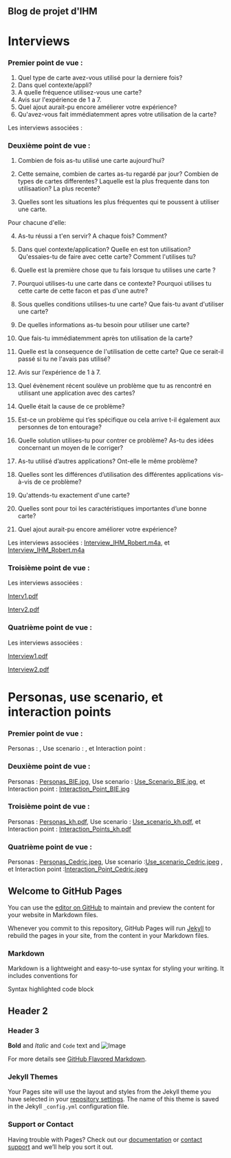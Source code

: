 ## Blog de projet d'IHM

# Interviews 
### Premier point de vue :
1. Quel type de carte avez-vous utilisé pour la derniere fois?
2. Dans quel contexte/appli?
3. A quelle fréquence utilisez-vous une carte?
4. Avis sur l'expérience de 1 a 7. 
5. Quel ajout aurait-pu encore amélierer votre expérience?
6. Qu'avez-vous fait immédiatemment apres votre utilisation de la carte?

Les interviews associées :

### Deuxième point de vue :
1. Combien de fois as-tu utilisé une carte aujourd'hui?  

2. Cette semaine, combien de cartes as-tu regardé par jour? 
Combien de types de cartes differentes?
Laquelle est la plus frequente dans ton utilisaation? La plus recente? 

3. Quelles sont les situations les plus fréquentes qui te poussent à utiliser une carte. 

Pour chacune d'elle:

4. As-tu réussi a t'en servir? A chaque fois? Comment? 

5. Dans quel contexte/application? Quelle en est ton utilisation? Qu'essaies-tu de faire avec cette carte? Comment l'utilises tu?

6. Quelle est la première chose que tu fais lorsque tu utilises une carte ? 

7. Pourquoi utilises-tu une carte dans ce contexte?
Pourquoi utilises tu cette carte de cette facon et pas d'une autre? 

8. Sous quelles conditions utilises-tu une carte?
Que fais-tu avant d'utiliser une carte? 

9. De quelles informations as-tu besoin pour utiliser une carte? 

10. Que fais-tu immédiatemment après ton utilisation de la carte? 

11. Quelle est la consequence de l'utilisation de cette carte? Que ce serait-il passé si tu ne l'avais pas utilisé?

12. Avis sur l’expérience de 1 à 7. 

13. Quel évènement récent soulève un problème que tu as rencontré en utilisant une application avec des cartes? 

14. Quelle était la cause de ce problème? 

15. Est-ce un problème qui t’es spécifique ou cela arrive t-il également aux personnes de ton entourage?  

16. Quelle solution utilises-tu pour contrer ce problème? As-tu des idées concernant un moyen de le corriger? 

17. As-tu utilisé d’autres applications? Ont-elle le même problème? 

18. Quelles sont les différences d’utilisation des différentes applications vis-à-vis de ce problème? 

19. Qu'attends-tu exactement d'une carte? 

20. Quelles sont pour toi les caractéristiques importantes d’une bonne carte? 

21. Quel ajout aurait-pu encore améliorer votre expérience?

Les interviews associées : [Interview_IHM_Robert.m4a](https://github.com/KohlerHECTOR/IHM-groupe-6-repo/raw/gh-pages/Interview_IHM_Robert.m4a), et
[Interview_IHM_Robert.m4a](https://github.com/KohlerHECTOR/IHM-groupe-6-repo/raw/gh-pages/Interview_IHM_Robert.m4a)

### Troisième point de vue :

Les interviews associées :

[Interv1.pdf](https://github.com/KohlerHECTOR/IHM-groupe-6-repo/raw/gh-pages/Interv1.pdf)

[Interv2.pdf](https://github.com/KohlerHECTOR/IHM-groupe-6-repo/raw/gh-pages/Interv2.pdf)

### Quatrième point de vue :

Les interviews associées :

[Interview1.pdf](https://github.com/KohlerHECTOR/IHM-groupe-6-repo/raw/gh-pages/Interview1.pdf)

[Interview2.pdf](https://github.com/KohlerHECTOR/IHM-groupe-6-repo/raw/gh-pages/Interview2.pdf)


# Personas, use scenario, et interaction points
### Premier point de vue :
Personas : ,
Use scenario : , et
Interaction point : 

### Deuxième point de vue :
Personas : [Personas_BIE.jpg](https://github.com/KohlerHECTOR/IHM-groupe-6-repo/raw/gh-pages/Personas_BIE.jpg),
Use scenario : [Use_Scenario_BIE.jpg](https://github.com/KohlerHECTOR/IHM-groupe-6-repo/raw/gh-pages/Use_Scenario_BIE.jpg), et
Interaction point : [Interaction_Point_BIE.jpg](https://github.com/KohlerHECTOR/IHM-groupe-6-repo/raw/gh-pages/Interaction_Point_BIE.jpg)

### Troisième point de vue : 
Personas : [Personas_kh.pdf](https://github.com/KohlerHECTOR/IHM-groupe-6-repo/raw/gh-pages/Personas_kh.pdf),
Use scenario : [Use_scenario_kh.pdf](https://github.com/KohlerHECTOR/IHM-groupe-6-repo/raw/gh-pages/Use_scenario_kh.pdf), et
Interaction point : [Interaction_Points_kh.pdf](https://github.com/KohlerHECTOR/IHM-groupe-6-repo/raw/gh-pages/Interaction_Points_kh.pdf)

### Quatrième point de vue :
Personas : [Personas_Cedric.jpeg](https://github.com/KohlerHECTOR/IHM-groupe-6-repo/raw/gh-pages/Personas_Cedric.jpeg),
Use scenario :[Use_scenario_Cedric.jpeg](https://github.com/KohlerHECTOR/IHM-groupe-6-repo/raw/gh-pages/Use_scenario_Cedric.jpeg) , et
Interaction point :[Interaction_Point_Cedric.jpeg](https://github.com/KohlerHECTOR/IHM-groupe-6-repo/raw/gh-pages/Interaction_Point_Cedric.jpeg)




## Welcome to GitHub Pages

You can use the [editor on GitHub](https://github.com/KohlerHECTOR/IHM-groupe-6-repo/edit/gh-pages/index.md) to maintain and preview the content for your website in Markdown files.

Whenever you commit to this repository, GitHub Pages will run [Jekyll](https://jekyllrb.com/) to rebuild the pages in your site, from the content in your Markdown files.

### Markdown

Markdown is a lightweight and easy-to-use syntax for styling your writing. It includes conventions for

Syntax highlighted code block

## Header 2
### Header 3

**Bold** and _Italic_ and `Code` text and ![Image](src)

For more details see [GitHub Flavored Markdown](https://guides.github.com/features/mastering-markdown/).

### Jekyll Themes

Your Pages site will use the layout and styles from the Jekyll theme you have selected in your [repository settings](https://github.com/KohlerHECTOR/IHM-groupe-6-repo/settings). The name of this theme is saved in the Jekyll `_config.yml` configuration file.

### Support or Contact

Having trouble with Pages? Check out our [documentation](https://docs.github.com/categories/github-pages-basics/) or [contact support](https://support.github.com/contact) and we’ll help you sort it out.
